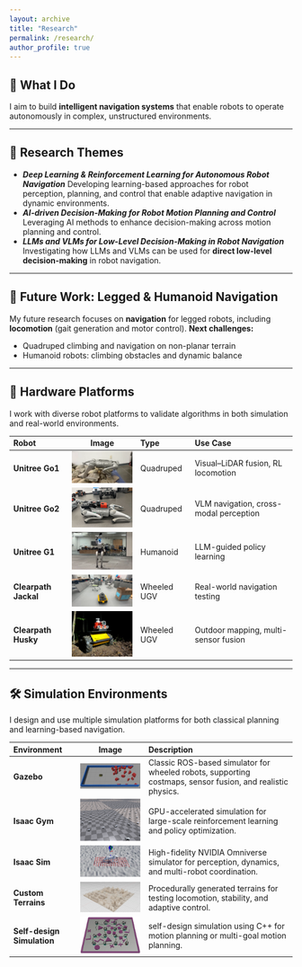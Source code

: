 ```yaml
---
layout: archive
title: "Research"
permalink: /research/
author_profile: true
---
```


## 🌟 What I Do

I aim to build **intelligent navigation systems** that enable robots to operate autonomously in complex, unstructured environments.

---

## 🔬 Research Themes
* ***Deep Learning & Reinforcement Learning for Autonomous Robot Navigation***
Developing learning-based approaches for robot perception, planning, and control that enable adaptive navigation in dynamic environments.
* ***AI-driven Decision-Making for Robot Motion Planning and Control***
Leveraging AI methods to enhance decision-making across motion planning and control.
* ***LLMs and VLMs for Low-Level Decision-Making in Robot Navigation***
Investigating how LLMs and VLMs can be used for **direct low-level decision-making** in robot navigation.

---

## 🚀 Future Work: Legged & Humanoid Navigation
My future research focuses on **navigation** for legged robots, including **locomotion** (gait generation and motor control).
**Next challenges:**
- Quadruped climbing and navigation on non-planar terrain
- Humanoid robots: climbing obstacles and dynamic balance

---

## 🤖 Hardware Platforms

I work with diverse robot platforms to validate algorithms in both simulation and real-world environments.

| Robot | Image | Type | Use Case |
|:------|:------:|:------|:----------|
| **Unitree Go1** | <img src="/images/go1.png" width="180"/> | Quadruped | Visual–LiDAR fusion, RL locomotion |
| **Unitree Go2** | <img src="/images/go2.png" width="180"/> | Quadruped | VLM navigation, cross-modal perception |
| **Unitree G1** | <img src="/images/G1.png" width="180"/> | Humanoid | LLM-guided policy learning |
| **Clearpath Jackal** | <img src="/images/jackal1.png" width="180"/> | Wheeled UGV | Real-world navigation testing |
| **Clearpath Husky** | <img src="/images/husky.png" width="180"/> | Wheeled UGV | Outdoor mapping, multi-sensor fusion |


---

## 🛠️ Simulation Environments

I design and use multiple simulation platforms for both classical planning and learning-based navigation.

| Environment | Image | Description |
|:-------------|:------:|:------------|
| **Gazebo** | <img src="/images/gazebo.png" width="300"/> | Classic ROS-based simulator for wheeled robots, supporting costmaps, sensor fusion, and realistic physics. |
| **Isaac Gym** | <img src="/images/isaacgym.png" width="300"/> | GPU-accelerated simulation for large-scale reinforcement learning and policy optimization. |
| **Isaac Sim** | <img src="/images/isaacsim.png" width="300"/> | High-fidelity NVIDIA Omniverse simulator for perception, dynamics, and multi-robot coordination. |
| **Custom Terrains** | <img src="/images/terrian.png" width="300"/> | Procedurally generated terrains for testing locomotion, stability, and adaptive control. |
| **Self-design Simulation** | <img src="/images/simulation2.png" width="300"/> | self-design simulation using C++ for motion planning or multi-goal motion planning. |

